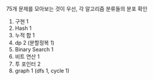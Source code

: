 75개 문제를 모아보는 것이 우선, 각 알고리즘 분류들의 분포 확인

1. 구현 1
2. Hash 1
3. 누적 합 1
4. dp 2 (분할정복 1)
5. Binary Search 1
6. 비트 연산 1
6. 투 포인터 2
7. graph 1 (dfs 1, cycle 1)
